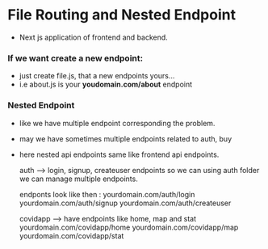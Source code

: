 # File Routing and Nested Endpoint
- Next js application of frontend and backend.

### If we want create a new endpoint: 
- just create file.js, that a new endpoints yours...
- i.e about.js is your <b>youdomain.com/about</b> endpoint

### Nested Endpoint 
- like we have multiple endpoint corresponding the problem.
- may we have sometimes multiple endpoints related to auth, buy
- here nested api endpoints same like frontend api endpoints.

    auth --> login, signup, createuser endpoints so we can using auth folder we can manage multiple endpoints. 

    endponts look like then : 
    yourdomain.com/auth/login
    yourdomain.com/auth/signup
    yourdomain.com/auth/createuser

    covidapp --> have endpoints like home, map and stat
    yourdomain.com/covidapp/home
    yourdomain.com/covidapp/map
    yourdomain.com/covidapp/stat